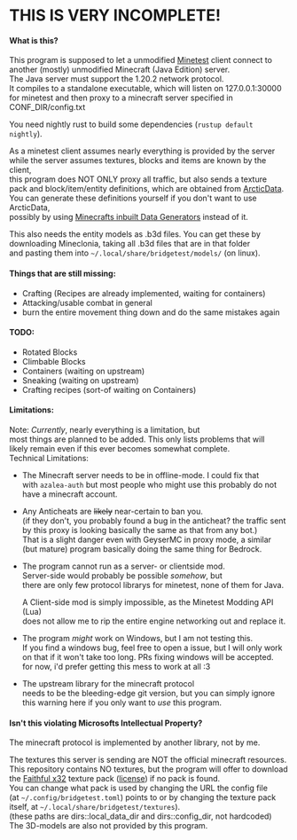 # THIS IS VERY INCOMPLETE!

#### What is this?

This program is supposed to let a unmodified [Minetest](https://github.com/minetest/minetest) client connect to  
another (mostly) unmodified Minecraft (Java Edition) server.  
The Java server must support the 1.20.2 network protocol.  
It compiles to a standalone executable, which will listen on 127.0.0.1:30000  
for minetest and then proxy to a minecraft server specified in CONF_DIR/config.txt  

You need nightly rust to build some dependencies (`rustup default nightly`).  

As a minetest client assumes nearly everything is provided by the server  
while the server assumes textures, blocks and items are known by the client,  
this program does NOT ONLY proxy all traffic, but also sends a texture  
pack and block/item/entity definitions, which are obtained from [ArcticData](https://github.com/Articdive/ArticData).  
You can generate these definitions yourself if you don't want to use ArcticData,  
possibly by using [Minecrafts inbuilt Data Generators](https://wiki.vg/Data_Generators) instead of it.

This also needs the entity models as .b3d files. You can get these by  
downloading Mineclonia, taking all .b3d files that are in that folder  
and pasting them into `~/.local/share/bridgetest/models/` (on linux).  

#### Things that are still missing:

* Crafting (Recipes are already implemented, waiting for containers)  
* Attacking/usable combat in general  
* burn the entire movement thing down and do the same mistakes again  

#### TODO:

* Rotated Blocks  
* Climbable Blocks  
* Containers (waiting on upstream)  
* Sneaking (waiting on upstream)  
* Crafting recipes (sort-of waiting on Containers)  

#### Limitations:

Note:
*Currently*, nearly everything is a limitation, but  
most things are planned to be added. This only lists problems that will  
likely remain even if this ever becomes somewhat complete.  
Technical Limitations:  

* The Minecraft server needs to be in offline-mode. I could fix that  
  with `azalea-auth` but most people who might use this probably do not  
  have a minecraft account.  

* Any Anticheats are ~~likely~~ near-certain to ban you.  
  (if they don't, you probably found a bug in the anticheat? the traffic sent  
  by this proxy is looking basically the same as that from any bot.)  
  That is a slight danger even with GeyserMC in proxy mode, a similar  
  (but mature) program basically doing the same thing for Bedrock.  

* The program cannot run as a server- or clientside mod.  
  Server-side would probably be possible *somehow*, but  
  there are only few protocol librarys for minetest, none of them for Java.  

  A Client-side mod is simply impossible, as the Minetest Modding API (Lua)  
  does not allow me to rip the entire engine networking out and replace it.  

* The program *might* work on Windows, but I am not testing this.  
  If you find a windows bug, feel free to open a issue, but I will only work  
  on that if it won't take too long. PRs fixing windows will be accepted.  
  for now, i'd prefer getting this mess to work at all :3  

* The upstream library for the minecraft protocol  
  needs to be the bleeding-edge git version, but you can simply ignore  
  this warning here if you only want to *use* this program.  

#### Isn't this violating Microsofts Intellectual Property?

The minecraft protocol is implemented by another library, not by me.  

The textures this server is sending are NOT the official minecraft resources.  
This repository contains NO textures, but the program will offer to download  
the [Faithful x32](https://faithfulpack.net/) texture pack ([license](https://faithfulpack.net/license)) if no pack is found.  
You can change what pack is used by changing the URL the config file  
(at `~/.config/bridgetest.toml`) points to or by changing the texture pack  
itself, at `~/.local/share/bridgetest/textures`).  
(these paths are dirs::local_data_dir and dirs::config_dir, not hardcoded)  
The 3D-models are also not provided by this program.  
